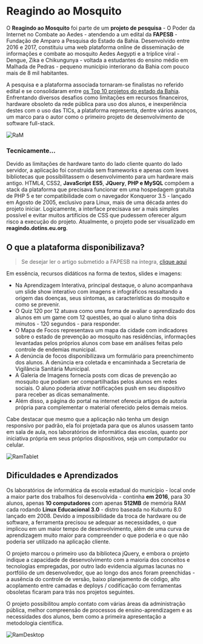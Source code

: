 # Reagindo ao Mosquito

O **Reagindo ao Mosquito** foi parte de um **projeto de pesquisa** - O Poder da Internet no Combate ao Aedes - atendendo a um edital da **FAPESB** - Fundação de Amparo a Pesquisa do Estado da Bahia. Desenvolvido entre 2016 e 2017, constituiu uma web plataforma online de disseminação de informações e combate ao mosquito Aedes Aegypti e a tríplice viral - Dengue, Zika e Chikungunya - voltada a estudantes do ensino médio em Malhada de Pedras - pequeno município interiorano da Bahia com pouco mais de 8 mil habitantes.

A pesquisa e a plataforma associada tornaram-se finalistas no referido edital e se consolidaram entre [os Top 10 projetos do estado da Bahia](https://www.bahia.ba.gov.br/2017/01/noticias/educacao/estudantes-da-rede-estadual-tem-projetos-selecionados-pela-fapesb/). Enfrentando diversos desafios como limitações em recursos financeiros, hardware obsoleto da rede pública para uso dos alunos, e inexperiência destes com o uso das TICs, a plataforma representa, dentre vários avanços, um marco para o autor como o primeiro projeto de desenvolvimento de software full-stack.

![RaM](https://i.imgur.com/QMsfIlQ.jpg)


### Tecnicamente…

Devido as limitações de hardware tanto do lado cliente quanto do lado servidor, a aplicação foi construída sem frameworks e apenas com leves bibliotecas que possibilitassem o desenvolvimento para um hardware mais antigo. HTML4, CSS2, **JavaScript** **ES5**, **JQuery**, **PHP e MySQL** compõem a stack da plataforma que precisava funcionar em uma hospedagem gratuita de PHP 5 e ter compatibilidade com o navegador Konqueror 3.5 - lançado em Agosto de 2005, exclusivo para Linux, mais de uma década antes do projeto iniciar. Logicamente, a interface precisava ser a mais simples possível e evitar muitos artifícios de CSS que pudessem oferecer algum risco a execução do projeto. Atualmente, o projeto pode ser visualizado em **reagindo.dotins.eu.org**.


## O que a plataforma disponibilizava?

> Se desejar ler o artigo submetido a FAPESB na íntegra, [clique aqui](https://drive.google.com/file/d/1q0xTl3XdIO75vm-ppXbDnq95fHOYNkAK/view?usp=sharing)

Em essência, recursos didáticos na forma de textos, slides e imagens:

* Na Aprendizagem Interativa, principal destaque, o aluno acompanhava um slide show interativo com imagens e infográficos ressaltando a origem das doenças, seus sintomas, as características do mosquito e como se prevenir.
* O Quiz 120 por 12 atuava como uma forma de avaliar o aprendizado dos alunos em um game com 12 questões, ao qual o aluno tinha dois minutos - 120 segundos - para responder.
* O Mapa de Focos representava um mapa da cidade com indicadores sobre o estado de prevenção ao mosquito nas residências, informações levantadas pelos próprios alunos com base em análises feitas pelo controle de endemias municipal.
* A denúncia de focos disponibilizava um formulário para preenchimento dos alunos. A denúncia era coletada e encaminhada a Secretaria de Vigilância Sanitária Municipal.
* A Galeria de Imagens fornecia posts com dicas de prevenção ao mosquito que podiam ser compartilhadas pelos alunos em redes sociais. O aluno poderia ativar notificações push em seu dispositivo para receber as dicas semanalmente.
* Além disso, a página do portal na internet oferecia artigos de autoria própria para complementar o material oferecido pelos demais meios.

Cabe destacar que mesmo que a aplicação não tenha um design responsivo por padrão, ela foi projetada para que os alunos usassem tanto em sala de aula, nos laboratórios de informática das escolas, quanto por iniciativa própria em seus próprios dispositivos, seja um computador ou celular.

![RamTablet](https://i.imgur.com/bBNTzwu.jpg)


## Dificuldades e Aprendizados

Os laboratórios de informática da escola estadual do município - local onde a maior parte dos trabalhos foi desenvolvida - continha **em 2016**, para 30 alunos, apenas **10 computadores** com apenas **512MB** de memória RAM cada rodando **Linux Educacional 3.0** - distro baseada no Kubuntu 8.0 lançado em 2008. Devido a impossibilidade da troca de hardware ou de software, a ferramenta precisou se adequar as necessidades, o que implicou em um maior tempo de desenvolvimento, além de uma curva de aprendizagem muito maior para compreender o que poderia e o que não poderia ser utilizado na aplicação cliente.

O projeto marcou o primeiro uso da biblioteca jQuery, e embora o projeto indique a capacidade de desenvolvimento com a maioria dos conceitos e tecnologias empregadas, por outro lado evidencia algumas lacunas no portfólio de um desenvolvedor, que ao longo dos anos foram preenchidas - a ausência do controle de versão, baixo planejamento de código, alto acoplamento entre camadas e deploys / codificação com ferramentas obsoletas ficaram para trás nos projetos seguintes.

O projeto possibilitou amplo contato com várias áreas da administração pública, melhor compreensão de processos de ensino-aprendizagem e as necessidades dos alunos, bem como a primeira apresentação a metodologia científica.

![RamDesktop](https://i.imgur.com/Op5zHRQ.jpg)
